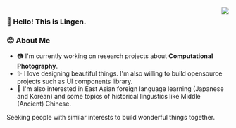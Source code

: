 <a href="#">
  <img align="right" src="https://github-readme-stats-git-master.dreace.vercel.app/api?icon_color=586069&hide_border=true&title_color=a0a9af&username=Cheelem&show_icons=true">
</a>

### 👋 Hello! This is Lingen.

### 😊 About Me
- 📷 I'm currently working on research projects about **Computational Photography**. 
- ✨ I love designing beautiful things. I'm also willing to build opensource projects such as UI components library.
- 📖 I'm also interested in East Asian foreign language learning (Japanese and Korean) and some topics of historical lingustics like Middle (Ancient) Chinese.

Seeking people with similar interests to build wonderful things together.

<!--
**Cheelem/Cheelem** is a ✨ _special_ ✨ repository because its `README.md` (this file) appears on your GitHub profile.

Here are some ideas to get you started:

- 🔭 I’m currently working on ...
- 🌱 I’m currently learning ...
- 👯 I’m looking to collaborate on ...
- 🤔 I’m looking for help with ...
- 💬 Ask me about ...
- 📫 How to reach me: ...
- 😄 Pronouns: ...
- ⚡ Fun fact: ...
-->
